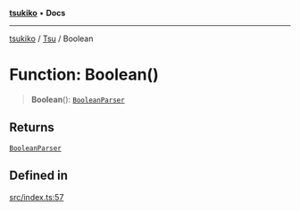 [**tsukiko**](../../../README.md) • **Docs**

***

[tsukiko](../../../README.md) / [Tsu](../README.md) / Boolean

# Function: Boolean()

> **Boolean**(): [`BooleanParser`](../../../classes/BooleanParser.md)

## Returns

[`BooleanParser`](../../../classes/BooleanParser.md)

## Defined in

[src/index.ts:57](https://github.com/BIYUEHU/tsukiko/blob/aa7a414bb89555b3910dd9d229f505891bded4ee/src/index.ts#L57)
